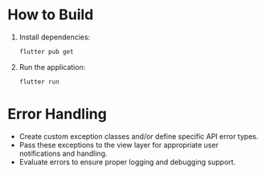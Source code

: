 # How to Build

1. Install dependencies:
   ```sh
   flutter pub get
   ```
2. Run the application:
   ```sh
   flutter run
   ```

# Error Handling

- Create custom exception classes and/or define specific API error types.
- Pass these exceptions to the view layer for appropriate user notifications and handling.
- Evaluate errors to ensure proper logging and debugging support.
